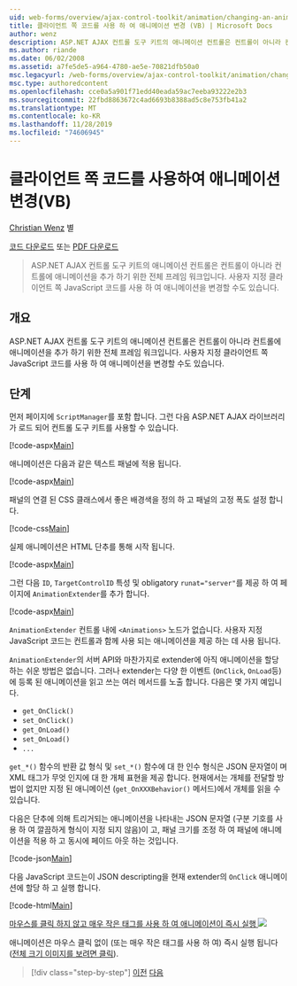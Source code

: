```yaml
---
uid: web-forms/overview/ajax-control-toolkit/animation/changing-an-animation-using-client-side-code-vb
title: 클라이언트 쪽 코드를 사용 하 여 애니메이션 변경 (VB) | Microsoft Docs
author: wenz
description: ASP.NET AJAX 컨트롤 도구 키트의 애니메이션 컨트롤은 컨트롤이 아니라 컨트롤에 애니메이션을 추가 하기 위한 전체 프레임 워크입니다. 애니메이션을 사용할 수도 있습니다.
ms.author: riande
ms.date: 06/02/2008
ms.assetid: a7fe5de5-a964-4780-ae5e-70821dfb50a0
msc.legacyurl: /web-forms/overview/ajax-control-toolkit/animation/changing-an-animation-using-client-side-code-vb
msc.type: authoredcontent
ms.openlocfilehash: cce0a5a901f71edd40eada59ac7eeba93222e2b3
ms.sourcegitcommit: 22fbd8863672c4ad6693b8388ad5c8e753fb41a2
ms.translationtype: MT
ms.contentlocale: ko-KR
ms.lasthandoff: 11/28/2019
ms.locfileid: "74606945"
---
```

# <a name="changing-an-animation-using-client-side-code-vb"></a>클라이언트 쪽 코드를 사용하여 애니메이션 변경(VB)

[Christian Wenz](https://github.com/wenz) 별

[코드 다운로드](https://download.microsoft.com/download/f/9/a/f9a26acd-8df4-4484-8a18-199e4598f411/Animation11.vb.zip) 또는 [PDF 다운로드](https://download.microsoft.com/download/6/7/1/6718d452-ff89-4d3f-a90e-c74ec2d636a3/animation11VB.pdf)

> ASP.NET AJAX 컨트롤 도구 키트의 애니메이션 컨트롤은 컨트롤이 아니라 컨트롤에 애니메이션을 추가 하기 위한 전체 프레임 워크입니다. 사용자 지정 클라이언트 쪽 JavaScript 코드를 사용 하 여 애니메이션을 변경할 수도 있습니다.

## <a name="overview"></a>개요

ASP.NET AJAX 컨트롤 도구 키트의 애니메이션 컨트롤은 컨트롤이 아니라 컨트롤에 애니메이션을 추가 하기 위한 전체 프레임 워크입니다. 사용자 지정 클라이언트 쪽 JavaScript 코드를 사용 하 여 애니메이션을 변경할 수도 있습니다.

## <a name="steps"></a>단계

먼저 페이지에 `ScriptManager`를 포함 합니다. 그런 다음 ASP.NET AJAX 라이브러리가 로드 되어 컨트롤 도구 키트를 사용할 수 있습니다.

[!code-aspx[Main](changing-an-animation-using-client-side-code-vb/samples/sample1.aspx)]

애니메이션은 다음과 같은 텍스트 패널에 적용 됩니다.

[!code-aspx[Main](changing-an-animation-using-client-side-code-vb/samples/sample2.aspx)]

패널의 연결 된 CSS 클래스에서 좋은 배경색을 정의 하 고 패널의 고정 폭도 설정 합니다.

[!code-css[Main](changing-an-animation-using-client-side-code-vb/samples/sample3.css)]

실제 애니메이션은 HTML 단추를 통해 시작 됩니다.

[!code-aspx[Main](changing-an-animation-using-client-side-code-vb/samples/sample4.aspx)]

그런 다음 `ID`, `TargetControlID` 특성 및 obligatory `runat="server"`를 제공 하 여 페이지에 `AnimationExtender`를 추가 합니다.

[!code-aspx[Main](changing-an-animation-using-client-side-code-vb/samples/sample5.aspx)]

`AnimationExtender` 컨트롤 내에 `<Animations>` 노드가 없습니다. 사용자 지정 JavaScript 코드는 컨트롤과 함께 사용 되는 애니메이션을 제공 하는 데 사용 됩니다.

`AnimationExtender`의 서버 API와 마찬가지로 extender에 아직 애니메이션을 할당 하는 쉬운 방법은 없습니다. 그러나 extender는 다양 한 이벤트 (`OnClick`, `OnLoad`등)에 등록 된 애니메이션을 읽고 쓰는 여러 메서드를 노출 합니다. 다음은 몇 가지 예입니다.

- `get_OnClick()`
- `set_OnClick()`
- `get_OnLoad()`
- `set_OnLoad()`
- `...`

`get_*()` 함수의 반환 값 형식 및 `set_*()` 함수에 대 한 인수 형식은 JSON 문자열이 며 XML 태그가 무엇 인지에 대 한 개체 표현을 제공 합니다. 현재에서는 개체를 전달할 방법이 없지만 지정 된 애니메이션 (`get_OnXXXBehavior()` 메서드)에서 개체를 읽을 수 있습니다.

다음은 단추에 의해 트리거되는 애니메이션을 나타내는 JSON 문자열 (구분 기호를 사용 하 여 깔끔하게 형식이 지정 되지 않음)이 고, 패널 크기를 조정 하 여 패널에 애니메이션을 적용 하 고 동시에 페이드 아웃 하는 것입니다.

[!code-json[Main](changing-an-animation-using-client-side-code-vb/samples/sample6.json)]

다음 JavaScript 코드는이 JSON descripting을 현재 extender의 `OnClick` 애니메이션에 할당 하 고 실행 합니다.

[!code-html[Main](changing-an-animation-using-client-side-code-vb/samples/sample7.html)]

[마우스를 클릭 하지 않고 매우 작은 태그를 사용 하 여 애니메이션이 즉시 실행 ![](changing-an-animation-using-client-side-code-vb/_static/image2.png)](changing-an-animation-using-client-side-code-vb/_static/image1.png)

애니메이션은 마우스 클릭 없이 (또는 매우 작은 태그를 사용 하 여) 즉시 실행 됩니다 ([전체 크기 이미지를 보려면 클릭](changing-an-animation-using-client-side-code-vb/_static/image3.png)).

> [!div class="step-by-step"]
> [이전](executing-animations-using-client-side-code-vb.md)
> [다음](animating-an-updatepanel-control-vb.md)
